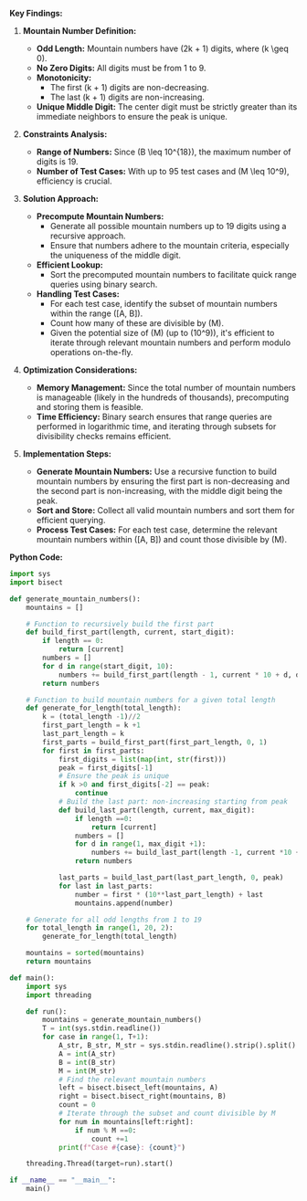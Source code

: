 **Key Findings:**

1. **Mountain Number Definition:**
   - **Odd Length:** Mountain numbers have \(2k + 1\) digits, where \(k \geq 0\).
   - **No Zero Digits:** All digits must be from 1 to 9.
   - **Monotonicity:**
     - The first \(k + 1\) digits are non-decreasing.
     - The last \(k + 1\) digits are non-increasing.
   - **Unique Middle Digit:** The center digit must be strictly greater than its immediate neighbors to ensure the peak is unique.

2. **Constraints Analysis:**
   - **Range of Numbers:** Since \(B \leq 10^{18}\), the maximum number of digits is 19.
   - **Number of Test Cases:** With up to 95 test cases and \(M \leq 10^9\), efficiency is crucial.

3. **Solution Approach:**
   - **Precompute Mountain Numbers:**
     - Generate all possible mountain numbers up to 19 digits using a recursive approach.
     - Ensure that numbers adhere to the mountain criteria, especially the uniqueness of the middle digit.
   - **Efficient Lookup:**
     - Sort the precomputed mountain numbers to facilitate quick range queries using binary search.
   - **Handling Test Cases:**
     - For each test case, identify the subset of mountain numbers within the range \([A, B]\).
     - Count how many of these are divisible by \(M\).
     - Given the potential size of \(M\) (up to \(10^9\)), it's efficient to iterate through relevant mountain numbers and perform modulo operations on-the-fly.

4. **Optimization Considerations:**
   - **Memory Management:** Since the total number of mountain numbers is manageable (likely in the hundreds of thousands), precomputing and storing them is feasible.
   - **Time Efficiency:** Binary search ensures that range queries are performed in logarithmic time, and iterating through subsets for divisibility checks remains efficient.

5. **Implementation Steps:**
   - **Generate Mountain Numbers:** Use a recursive function to build mountain numbers by ensuring the first part is non-decreasing and the second part is non-increasing, with the middle digit being the peak.
   - **Sort and Store:** Collect all valid mountain numbers and sort them for efficient querying.
   - **Process Test Cases:** For each test case, determine the relevant mountain numbers within \([A, B]\) and count those divisible by \(M\).

**Python Code:**

```python
import sys
import bisect

def generate_mountain_numbers():
    mountains = []

    # Function to recursively build the first part
    def build_first_part(length, current, start_digit):
        if length == 0:
            return [current]
        numbers = []
        for d in range(start_digit, 10):
            numbers += build_first_part(length - 1, current * 10 + d, d)
        return numbers

    # Function to build mountain numbers for a given total length
    def generate_for_length(total_length):
        k = (total_length -1)//2
        first_part_length = k +1
        last_part_length = k
        first_parts = build_first_part(first_part_length, 0, 1)
        for first in first_parts:
            first_digits = list(map(int, str(first)))
            peak = first_digits[-1]
            # Ensure the peak is unique
            if k >0 and first_digits[-2] == peak:
                continue
            # Build the last part: non-increasing starting from peak
            def build_last_part(length, current, max_digit):
                if length ==0:
                    return [current]
                numbers = []
                for d in range(1, max_digit +1):
                    numbers += build_last_part(length -1, current *10 + d, d)
                return numbers

            last_parts = build_last_part(last_part_length, 0, peak)
            for last in last_parts:
                number = first * (10**last_part_length) + last
                mountains.append(number)

    # Generate for all odd lengths from 1 to 19
    for total_length in range(1, 20, 2):
        generate_for_length(total_length)

    mountains = sorted(mountains)
    return mountains

def main():
    import sys
    import threading

    def run():
        mountains = generate_mountain_numbers()
        T = int(sys.stdin.readline())
        for case in range(1, T+1):
            A_str, B_str, M_str = sys.stdin.readline().strip().split()
            A = int(A_str)
            B = int(B_str)
            M = int(M_str)
            # Find the relevant mountain numbers
            left = bisect.bisect_left(mountains, A)
            right = bisect.bisect_right(mountains, B)
            count = 0
            # Iterate through the subset and count divisible by M
            for num in mountains[left:right]:
                if num % M ==0:
                    count +=1
            print(f"Case #{case}: {count}")

    threading.Thread(target=run).start()

if __name__ == "__main__":
    main()
```